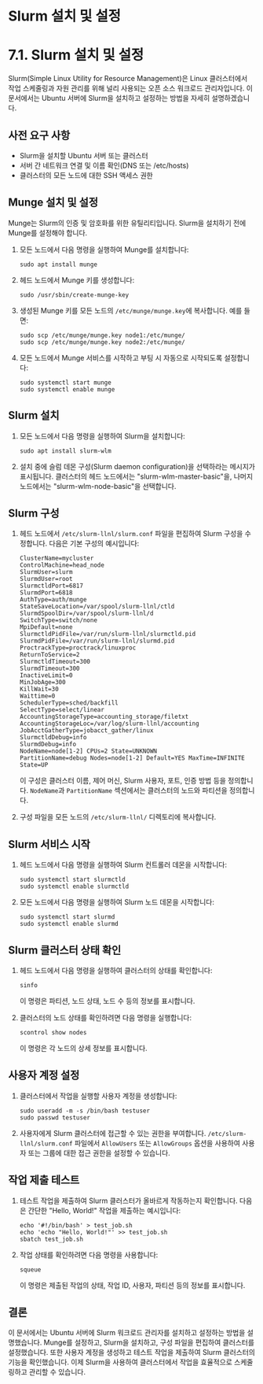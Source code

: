 # Slurm 설치 및 설정

# 7.1. Slurm 설치 및 설정

Slurm(Simple Linux Utility for Resource Management)은 Linux 클러스터에서 작업 스케줄링과 자원 관리를 위해 널리 사용되는 오픈 소스 워크로드 관리자입니다. 이 문서에서는 Ubuntu 서버에 Slurm을 설치하고 설정하는 방법을 자세히 설명하겠습니다.

## 사전 요구 사항

- Slurm을 설치할 Ubuntu 서버 또는 클러스터
- 서버 간 네트워크 연결 및 이름 확인(DNS 또는 /etc/hosts)
- 클러스터의 모든 노드에 대한 SSH 액세스 권한

## Munge 설치 및 설정

Munge는 Slurm의 인증 및 암호화를 위한 유틸리티입니다. Slurm을 설치하기 전에 Munge를 설정해야 합니다.

1. 모든 노드에서 다음 명령을 실행하여 Munge를 설치합니다:
    
    ```
    sudo apt install munge
    
    ```
    
2. 헤드 노드에서 Munge 키를 생성합니다:
    
    ```
    sudo /usr/sbin/create-munge-key
    
    ```
    
3. 생성된 Munge 키를 모든 노드의 `/etc/munge/munge.key`에 복사합니다. 예를 들면:
    
    ```
    sudo scp /etc/munge/munge.key node1:/etc/munge/
    sudo scp /etc/munge/munge.key node2:/etc/munge/
    
    ```
    
4. 모든 노드에서 Munge 서비스를 시작하고 부팅 시 자동으로 시작되도록 설정합니다:
    
    ```
    sudo systemctl start munge
    sudo systemctl enable munge
    
    ```
    

## Slurm 설치

1. 모든 노드에서 다음 명령을 실행하여 Slurm을 설치합니다:
    
    ```
    sudo apt install slurm-wlm
    
    ```
    
2. 설치 중에 슬럼 데몬 구성(Slurm daemon configuration)을 선택하라는 메시지가 표시됩니다. 클러스터의 헤드 노드에서는 "slurm-wlm-master-basic"을, 나머지 노드에서는 "slurm-wlm-node-basic"을 선택합니다.

## Slurm 구성

1. 헤드 노드에서 `/etc/slurm-llnl/slurm.conf` 파일을 편집하여 Slurm 구성을 수정합니다. 다음은 기본 구성의 예시입니다:
    
    ```
    ClusterName=mycluster
    ControlMachine=head_node
    SlurmUser=slurm
    SlurmdUser=root
    SlurmctldPort=6817
    SlurmdPort=6818
    AuthType=auth/munge
    StateSaveLocation=/var/spool/slurm-llnl/ctld
    SlurmdSpoolDir=/var/spool/slurm-llnl/d
    SwitchType=switch/none
    MpiDefault=none
    SlurmctldPidFile=/var/run/slurm-llnl/slurmctld.pid
    SlurmdPidFile=/var/run/slurm-llnl/slurmd.pid
    ProctrackType=proctrack/linuxproc
    ReturnToService=2
    SlurmctldTimeout=300
    SlurmdTimeout=300
    InactiveLimit=0
    MinJobAge=300
    KillWait=30
    Waittime=0
    SchedulerType=sched/backfill
    SelectType=select/linear
    AccountingStorageType=accounting_storage/filetxt
    AccountingStorageLoc=/var/log/slurm-llnl/accounting
    JobAcctGatherType=jobacct_gather/linux
    SlurmctldDebug=info
    SlurmdDebug=info
    NodeName=node[1-2] CPUs=2 State=UNKNOWN
    PartitionName=debug Nodes=node[1-2] Default=YES MaxTime=INFINITE State=UP
    
    ```
    
    이 구성은 클러스터 이름, 제어 머신, Slurm 사용자, 포트, 인증 방법 등을 정의합니다. `NodeName`과 `PartitionName` 섹션에서는 클러스터의 노드와 파티션을 정의합니다.
    
2. 구성 파일을 모든 노드의 `/etc/slurm-llnl/` 디렉토리에 복사합니다.

## Slurm 서비스 시작

1. 헤드 노드에서 다음 명령을 실행하여 Slurm 컨트롤러 데몬을 시작합니다:
    
    ```
    sudo systemctl start slurmctld
    sudo systemctl enable slurmctld
    
    ```
    
2. 모든 노드에서 다음 명령을 실행하여 Slurm 노드 데몬을 시작합니다:
    
    ```
    sudo systemctl start slurmd
    sudo systemctl enable slurmd
    
    ```
    

## Slurm 클러스터 상태 확인

1. 헤드 노드에서 다음 명령을 실행하여 클러스터의 상태를 확인합니다:
    
    ```
    sinfo
    
    ```
    
    이 명령은 파티션, 노드 상태, 노드 수 등의 정보를 표시합니다.
    
2. 클러스터의 노드 상태를 확인하려면 다음 명령을 실행합니다:
    
    ```
    scontrol show nodes
    
    ```
    
    이 명령은 각 노드의 상세 정보를 표시합니다.
    

## 사용자 계정 설정

1. 클러스터에서 작업을 실행할 사용자 계정을 생성합니다:
    
    ```
    sudo useradd -m -s /bin/bash testuser
    sudo passwd testuser
    
    ```
    
2. 사용자에게 Slurm 클러스터에 접근할 수 있는 권한을 부여합니다. `/etc/slurm-llnl/slurm.conf` 파일에서 `AllowUsers` 또는 `AllowGroups` 옵션을 사용하여 사용자 또는 그룹에 대한 접근 권한을 설정할 수 있습니다.

## 작업 제출 테스트

1. 테스트 작업을 제출하여 Slurm 클러스터가 올바르게 작동하는지 확인합니다. 다음은 간단한 "Hello, World!" 작업을 제출하는 예시입니다:
    
    ```
    echo '#!/bin/bash' > test_job.sh
    echo 'echo "Hello, World!"' >> test_job.sh
    sbatch test_job.sh
    
    ```
    
2. 작업 상태를 확인하려면 다음 명령을 사용합니다:
    
    ```
    squeue
    
    ```
    
    이 명령은 제출된 작업의 상태, 작업 ID, 사용자, 파티션 등의 정보를 표시합니다.
    

## 결론

이 문서에서는 Ubuntu 서버에 Slurm 워크로드 관리자를 설치하고 설정하는 방법을 설명했습니다. Munge를 설정하고, Slurm을 설치하고, 구성 파일을 편집하여 클러스터를 설정했습니다. 또한 사용자 계정을 생성하고 테스트 작업을 제출하여 Slurm 클러스터의 기능을 확인했습니다. 이제 Slurm을 사용하여 클러스터에서 작업을 효율적으로 스케줄링하고 관리할 수 있습니다.